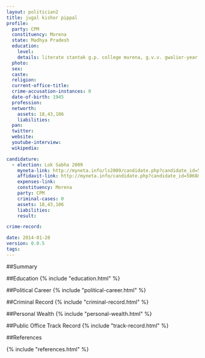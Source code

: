 ```yaml
---
layout: politician2
title: jugal kishor pippal
profile: 
  party: CPM
  constituency: Morena
  state: Madhya Pradesh
  education: 
    level: 
    details: literate stantak g.p. college murena, g.v.v. gwalior-year 1970
  photo: 
  sex: 
  caste: 
  religion: 
  current-office-title: 
  crime-accusation-instances: 0
  date-of-birth: 1945
  profession: 
  networth: 
    assets: 18,43,106
    liabilities: 
  pan: 
  twitter: 
  website: 
  youtube-interview: 
  wikipedia: 

candidature: 
  - election: Lok Sabha 2009
    myneta-link: http://myneta.info/ls2009/candidate.php?candidate_id=5068
    affidavit-link: http://myneta.info/candidate.php?candidate_id=5068&scan=original
    expenses-link: 
    constituency: Morena 
    party: CPM
    criminal-cases: 0
    assets: 18,43,106
    liabilities: 
    result:  

crime-record: 

date: 2014-01-28
version: 0.0.5
tags: 
---
```

##Summary


##Education
{% include "education.html" %}


##Political Career
{% include "political-career.html" %}


##Criminal Record
{% include "criminal-record.html" %}


##Personal Wealth
{% include "personal-wealth.html" %}


##Public Office Track Record
{% include "track-record.html" %}


##References


{% include "references.html" %}
